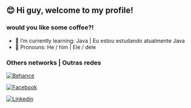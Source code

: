 ## 😊 Hi guy, welcome to my profile! 
### would you like some coffee?!
- 🌱 I’m currently learning: Java |  Eu estou estudando atualmente Java
- 👤 Pronouns: He / him | Ele / dele


### Others networks | Outras redes
 
[![Behance](https://img.shields.io/badge/-Behance-blue?style=for-the-badge&logo=behance&logoColor=white)](https://www.behance.net/ranguinerdaniel)

[![Facebook](https://img.shields.io/badge/Facebook-1877F2?style=for-the-badge&logo=facebook&logoColor=white)](https://web.facebook.com/ranguiner.daniel)

[![Linkedin](https://img.shields.io/badge/LinkedIn-0077B5?style=for-the-badge&logo=linkedin&logoColor=white)](https://www.linkedin.com/in/ranguiner-daniel-91261222a/)

